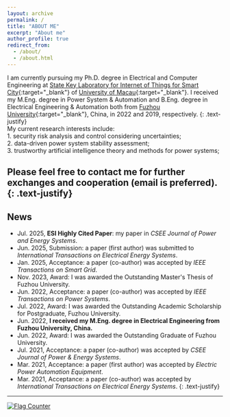```yaml
---
layout: archive
permalink: /
title: "ABOUT ME"
excerpt: "About me"
author_profile: true
redirect_from: 
  - /about/
  - /about.html
---
```


I am currently pursuing my Ph.D. degree in Electrical and Computer Engineering at [State Key Laboratory for Internet of Things for Smart City](https://skliotsc.um.edu.mo/){:target="_blank"} of [University of Macau](https://www.um.edu.mo/){:target="_blank"}.
I received my M.Eng. degree in Power System & Automation and B.Eng. degree in Electrical Engineering & Automation both from [Fuzhou University](https://dqxy.fzu.edu.cn/){:target="_blank"}, China, in 2022 and 2019, respectively.
{: .text-justify}
<br>My current research interests include:
<br>1. security risk analysis and control considering uncertainties;
<br>2. data-driven power system stability assessment;
<br>3. trustworthy artificial intelligence theory and methods for power systems;

Please feel free to contact me for further exchanges and cooperation (email is preferred).
{: .text-justify}
---

## News

* Jul. 2025, **ESI Highly Cited Paper**: my paper in *CSEE Journal of Power and Energy Systems*.
* Jun. 2025, Submission: a paper (first author) was submitted to *International Transactions on Electrical Energy Systems*.
* Jan. 2025, Acceptance: a paper (co-author) was accepted by *IEEE Transactions on Smart Grid*.
* Nov. 2023, Award: I was awarded the Outstanding Master's Thesis of Fuzhou University.
* Jun. 2022, Acceptance: a paper (co-author) was accepted by *IEEE Transactions on Power Systems*.
* Jul. 2022, Award: I was awarded the Outstanding Academic Scholarship for Postgraduate, Fuzhou University.
* Jun. 2022, **I received my M.Eng. degree in Electrical Engineering from Fuzhou University, China.**
* Jun. 2022, Award: I was awarded the Outstanding Graduate of Fuzhou University.
* Jul. 2021, Acceptance: a paper (co-author) was accepted by *CSEE Journal of Power & Energy Systems*.
* Mar. 2021, Acceptance: a paper (first author) was accepted by *Electric Power Automation Equipment*.
* Mar. 2021, Acceptance: a paper (co-author) was accepted by *International Transactions on Electrical Energy Systems*.
{: .text-justify}
---
<a href="https://info.flagcounter.com/MXCA"><img src="https://s11.flagcounter.com/count/MXCA/bg_FFFFFF/txt_000000/border_CCCCCC/columns_5/maxflags_10/viewers_0/labels_1/pageviews_1/flags_0/percent_0/" alt="Flag Counter" border="0"></a>
